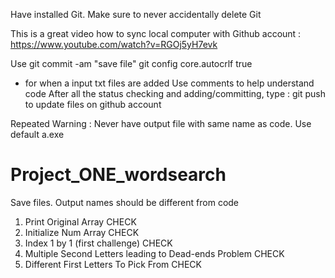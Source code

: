 Have installed Git. Make sure to never accidentally delete Git

This is a great video how to sync local computer with Github account : 
https://www.youtube.com/watch?v=RGOj5yH7evk 

Use git commit -am "save file"
git config core.autocrlf true
- for when a input txt files are added
Use comments to help understand code
After all the status checking and adding/committing, type : git push
to update files on github account

Repeated Warning : Never have output file with same name as code. Use default a.exe

# Project_ONE_wordsearch
Save files. Output names should be different from code 

1. Print Original Array CHECK
2. Initialize Num Array CHECK
3. Index 1 by 1 (first challenge) CHECK
4. Multiple Second Letters leading to Dead-ends Problem CHECK
5. Different First Letters To Pick From CHECK
